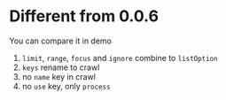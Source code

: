 # Different from 0.0.6

You can compare it in demo

1. `limit`, `range`, `focus` and `ignore` combine to `listOption`
2. `keys` rename to crawl
3. no `name` key in crawl
4. no `use` key, only `process`
